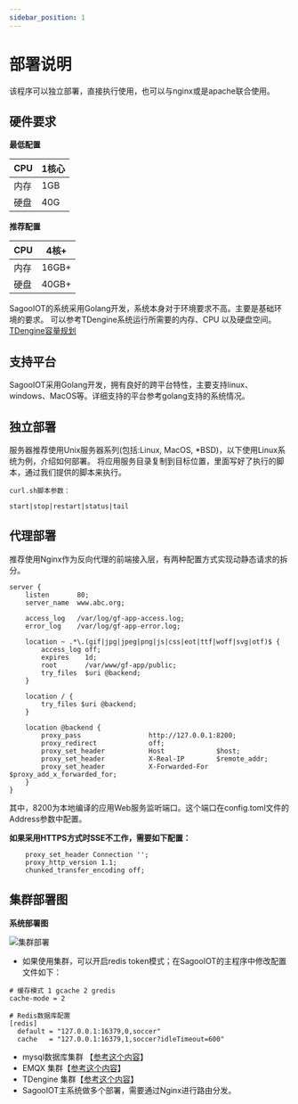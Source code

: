 ```yaml
---
sidebar_position: 1
---
```

# 部署说明


该程序可以独立部署，直接执行使用，也可以与nginx或是apache联合使用。


## 硬件要求

**最低配置**

|CPU|1核心|
|--|--|
|内存|1GB|
|硬盘|40G|

**推荐配置**

|CPU|4核+|
|--|--|
|内存|16GB+|
|硬盘|40GB+|

SagooIOT的系统采用Golang开发，系统本身对于环境要求不高。主要是基础环境的要求。
可以参考TDengine系统运行所需要的内存、CPU 以及硬盘空间。 [TDengine容量规划](https://docs.taosdata.com/operation/planning/)

## 支持平台
SagooIOT采用Golang开发，拥有良好的跨平台特性，主要支持linux、windows、MacOS等。详细支持的平台参考golang支持的系统情况。


## 独立部署

服务器推荐使用Unix服务器系列(包括:Linux, MacOS, *BSD)，以下使用Linux系统为例，介绍如何部署。
将应用服务目录复制到目标位置，里面写好了执行的脚本，通过我们提供的脚本来执行。

```
curl.sh脚本参数：

start|stop|restart|status|tail

```

## 代理部署

推荐使用Nginx作为反向代理的前端接入层，有两种配置方式实现动静态请求的拆分。

```
server {
    listen       80;
    server_name  www.abc.org;

    access_log   /var/log/gf-app-access.log;
    error_log    /var/log/gf-app-error.log;

    location ~ .*\.(gif|jpg|jpeg|png|js|css|eot|ttf|woff|svg|otf)$ {
        access_log off;
        expires    1d;
        root       /var/www/gf-app/public;
        try_files  $uri @backend;
    }

    location / {
        try_files $uri @backend;
    }

    location @backend {
        proxy_pass                 http://127.0.0.1:8200;
        proxy_redirect             off;
        proxy_set_header           Host             $host;
        proxy_set_header           X-Real-IP        $remote_addr;
        proxy_set_header           X-Forwarded-For  $proxy_add_x_forwarded_for;
    }
}

```

其中，8200为本地编译的应用Web服务监听端口。这个端口在config.toml文件的Address参数中配置。

**如果采用HTTPS方式时SSE不工作，需要如下配置：**

```Nginx
    proxy_set_header Connection '';
    proxy_http_version 1.1;
    chunked_transfer_encoding off; 
```


## 集群部署图

**系统部署图**

![集群部署](../imgs/start/deploy.png)



- 如果使用集群，可以开启redis token模式；在SagooIOT的主程序中修改配置文件如下：

```
# 缓存模式 1 gcache 2 gredis
cache-mode = 2

# Redis数据库配置
[redis]
  default = "127.0.0.1:16379,0,soccer"
  cache   = "127.0.0.1:16379,1,soccer?idleTimeout=600"
```

- mysql数据库集群 【[参考这个内容](https://zhuanlan.zhihu.com/p/365812699)】
- EMQX 集群【[参考这个内容](https://docs.emqx.com/zh/emqx-terraform/latest/getting-started/getting-started-ali.html)】
- TDengine 集群【[参考这个内容](https://docs.taosdata.com/deployment/deploy/)】
- SagooIOT主系统做多个部署，需要通过Nginx进行路由分发。

  



